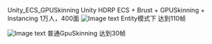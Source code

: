 Unity_ECS_GPUSkinning
Unity HDRP ECS + Brust + GPUSkinning + Instancing
1万人，400面
![Image text](https://github.com/dreamfairy/Unity_ECS_GPUSkinning/blob/master/Entity/EntityGpuSkinning.png)
Entity模式下 达到110帧

![Image text](https://github.com/dreamfairy/Unity_ECS_GPUSkinning/blob/master/Entity/NormalGPUSkinning.png)
普通GpuSkinning 达到30帧
